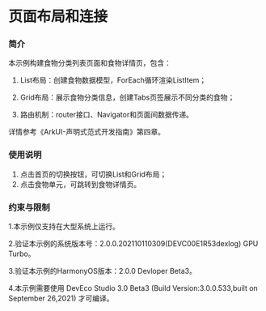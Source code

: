 # 页面布局和连接
### 简介
本示例构建食物分类列表页面和食物详情页，包含：

1. List布局：创建食物数据模型，ForEach循环渲染ListItem；

2. Grid布局：展示食物分类信息，创建Tabs页签展示不同分类的食物；

3. 路由机制：router接口、Navigator和页面间数据传递。

详情参考《ArkUI-声明式范式开发指南》第四章。

### 使用说明
1. 点击首页的切换按钮，可切换List和Grid布局；
2. 点击食物单元，可跳转到食物详情页。

### 约束与限制
1.本示例仅支持在大型系统上运行。

2.验证本示例的系统版本号：2.0.0.202110110309(DEVC00E1R53dexlog) GPU Turbo。

3.验证本示例的HarmonyOS版本：2.0.0 Devloper Beta3。

4.本示例需要使用 DevEco Studio 3.0 Beta3 (Build Version:3.0.0.533,built on September 26,2021) 才可编译。

